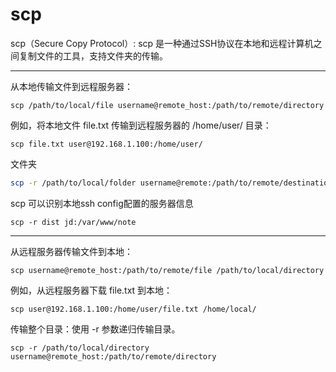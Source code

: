 # scp

scp（Secure Copy Protocol）: scp 是一种通过SSH协议在本地和远程计算机之间复制文件的工具，支持文件夹的传输。

---

从本地传输文件到远程服务器：
```shell
scp /path/to/local/file username@remote_host:/path/to/remote/directory
```
例如，将本地文件 file.txt 传输到远程服务器的 /home/user/ 目录：
```shell
scp file.txt user@192.168.1.100:/home/user/
```
文件夹
```bash
scp -r /path/to/local/folder username@remote:/path/to/remote/destination
```

scp  可以识别本地ssh config配置的服务器信息
```
scp -r dist jd:/var/www/note
```
--- 

从远程服务器传输文件到本地：
```shell
scp username@remote_host:/path/to/remote/file /path/to/local/directory
```
例如，从远程服务器下载 file.txt 到本地：
```shell
scp user@192.168.1.100:/home/user/file.txt /home/local/
```
传输整个目录：使用 -r 参数递归传输目录。
```shell
scp -r /path/to/local/directory username@remote_host:/path/to/remote/directory
```
